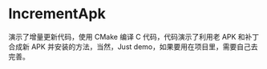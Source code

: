 # IncrementApk
演示了增量更新代码，使用 CMake 编译 C 代码，代码演示了利用老 APK 和补丁合成新 APK 并安装的方法，当然，Just demo，如果要用在项目里，需要自己去完善。
